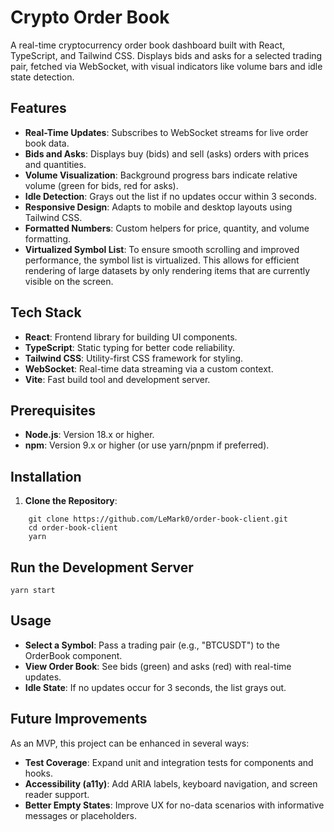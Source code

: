 
# Crypto Order Book

A real-time cryptocurrency order book dashboard built with React, TypeScript, and Tailwind CSS. Displays bids and asks for a selected trading pair, fetched via WebSocket, with visual indicators like volume bars and idle state detection.

## Features

-   **Real-Time Updates**: Subscribes to WebSocket streams for live order book data.
-   **Bids and Asks**: Displays buy (bids) and sell (asks) orders with prices and quantities.
-   **Volume Visualization**: Background progress bars indicate relative volume (green for bids, red for asks).
-   **Idle Detection**: Grays out the list if no updates occur within 3 seconds.
-   **Responsive Design**: Adapts to mobile and desktop layouts using Tailwind CSS.
-   **Formatted Numbers**: Custom helpers for price, quantity, and volume formatting.
-   **Virtualized Symbol List**: To ensure smooth scrolling and improved performance, the symbol list is virtualized. This allows for efficient rendering of large datasets by only rendering items that are currently visible on the screen.

## Tech Stack

-   **React**: Frontend library for building UI components.
-   **TypeScript**: Static typing for better code reliability.
-   **Tailwind CSS**: Utility-first CSS framework for styling.
-   **WebSocket**: Real-time data streaming via a custom context.
-   **Vite**: Fast build tool and development server.

## Prerequisites

-   **Node.js**: Version 18.x or higher.
-   **npm**: Version 9.x or higher (or use yarn/pnpm if preferred).

## Installation

1.  **Clone the Repository**:

```
    git clone https://github.com/LeMark0/order-book-client.git
    cd order-book-client
    yarn
```

## Run the Development Server

    yarn start

## Usage

-   **Select a Symbol**: Pass a trading pair (e.g., "BTCUSDT") to the OrderBook component.
-   **View Order Book**: See bids (green) and asks (red) with real-time updates.
-   **Idle State**: If no updates occur for 3 seconds, the list grays out.

## Future Improvements

As an MVP, this project can be enhanced in several ways:

-   **Test Coverage**: Expand unit and integration tests for components and hooks.
-   **Accessibility (a11y)**: Add ARIA labels, keyboard navigation, and screen reader support.
-   **Better Empty States**: Improve UX for no-data scenarios with informative messages or placeholders.

